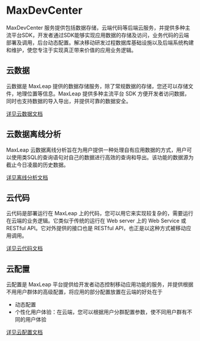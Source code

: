 # MaxDevCenter

MaxDevCenter 服务提供包括数据存储，云端代码等后端云服务，并提供多种主流平台SDK，开发者通过SDK能够实现应用数据的存储及访问，业务代码的云端部署及调用，后台动态配置。解决移动研发过程数据库基础设施以及后端系统构建和维护，使您专注于实现真正带来价值的应用业务逻辑。

## 云数据
云数据是 MaxLeap 提供的数据存储服务，除了常规数据的存储，您还可以存储文件，地理位置等信息。MaxLeap 提供多种主流平台 SDK 方便开发者访问数据，同时也支持数据的导入导出，并提供可靠的数据安全。

[详见云数据文档](ML_DOCS_LINK_PLACEHOLDER_USERMANUAL#CLOUD_DATA_ZH)

## 云数据离线分析
MaxLeap 云数据离线分析旨在为用户提供一种处理自有应用数据的方式，用户可以使用类SQL的查询语句对自己的数据进行高效的查询和导出。该功能的数据源为截止今日凌晨的历史数据。

[详见离线分析文档](ML_DOCS_LINK_PLACEHOLDER_USERMANUAL#CLOUD_DATA_OFFLINE_ANALYZE_ZH)

## 云代码

云代码是部署运行在 MaxLeap 上的代码，您可以用它来实现较复杂的，需要运行在云端的业务逻辑。它类似于传统的运行在 Web server 上的 Web Service 或 RESTful API。它对外提供的接口也是 RESTful API，也正是以这种方式被移动应用调用。

[详见云代码文档](ML_DOCS_LINK_PLACEHOLDER_USERMANUAL#CLOUD_CODE_ZH)

## 云配置
云配置是 MaxLeap 平台提供给开发者动态控制移动应用功能的服务，并提供根据不用用户群体的高级配置，将应用的部分配置放置在云端的好处在于

* 动态配置
* 个性化用户体验：在云端，您可以根据用户分群配置参数，使不同用户群有不同的用户体验

[详见云配置文档](ML_DOCS_LINK_PLACEHOLDER_USERMANUAL#CLOUD_CONFIG_ZH)
